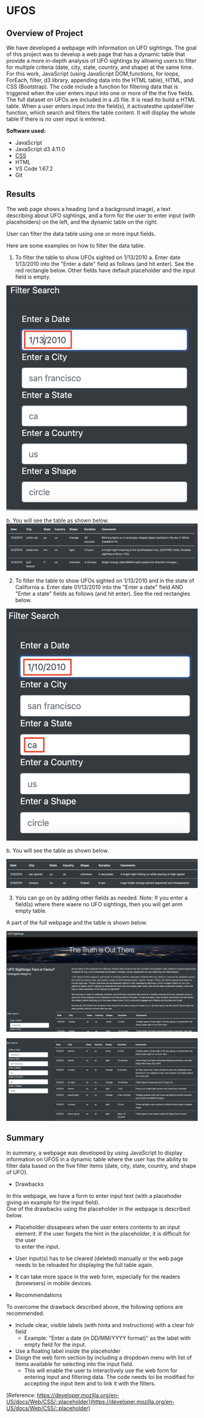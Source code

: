 # UFOS


## Overview of Project

We have developed a webpage with information on UFO sightings. The goal of this project was to develop a web page that has a dynamic table that provide a more in-depth analysis of UFO sightings by allowing users to filter for multiple criteria (date, city, state, country, and shape) at the same time. For this work, JavaScript (using JavaScript DOM,functions, for loops, ForEach, filter, d3 library, appending data into the HTML table), HTML, and CSS (Bootstrap). The code include a function for filtering data that is triggered when the user enters input into one or more of the the five fields. The full dataset on UFOs are included in a JS file. It is read ito build a HTML table. When a user enters input into the field(s), it activatesthe updateFilter function, which search and filters the table content. It will display the whole table if there is no user input is entered.

**Software used:** 
- JavaScript
- JavaScript d3 4.11.0
- [CSS](https://maxcdn.bootstrapcdn.com/bootstrap/4.0.0/css/bootstrap.min.css)
- HTML
- VS Code 1.67.2
- Git

## Results

The web page shows a heading (and a background image), a text describing about UFO sightings, and a form for the user to enter input (with placeholders) on the left, and the dynamic table on the right. 

User can filter the data table using one or more input fields. 

Here are some examples on how to filter the data table. 

1. To filter the table to show UFOs sighted on 1/13/2010
a. Enter date 1/13/2010 into the "Enter a date" field as follows (and hit enter). See the red rectangle below.
   Other fields have default placeholder and the input field is empty.

![Date Search](/images/date-search.png)

b. You will see the table as shown below.
![Date Search_Table](/images/date-search-table.png)


2. To filter the table to show UFOs sighted on 1/13/2010 and in the state of California
a. Enter date 01/13/2010 into the "Enter a date" field AND "Enter a state" fields as follows (and hit enter). See the red rectangles below.

![Date State_Search](/images/date-state-search.png)

b. You will see the table as shown below.

![Date State_Search_Table](/images/date-state-search-table.png)

3. Yoiu can go on by adding other fields as needed. Note: If you enter a field(s) where there waere no UFO sightings, then you will get anm empty table.

A part of the full webpage and the table is shown below.

![Full_Webpage](/images/full-webpage.png)



![Table](/images/form-table.png)

## Summary

In summary, a webpage was developed by using JavaScript to display information on UFOS in a dynamic table where the user has the ability to filter data based on the five filter items (date, city, state, country, and shape of UFO). 

- Drawbacks

In this webpage, we have a form to enter input text (with a placehoder giving an example for the input field).  
One of the drawbacks using the placeholder in the webpage is described below. 
  - Placeholder dissapears when the user enters contents to an input element. If the user forgets the hint in the placeholder, it is difficult for the user   
    to enter the input.
  - User input(s) has to be cleared (deleted) manually or the web page needs to be reloaded for displaying the full table again.
  - It can take more space in the web form, especially for the readers (broewsers) in mobile devices. 

- Recommendations

To overcome the drawback described above, the following options are recommended.
  - Include clear, visible labels (with hinta and instructions) with a clear folr field 
    - Example: "Enter a date (in DD/MM/YYYY format)" as the label with empty field for the input.
  - Use a floating label inside the placeholder 
  - Disign the web form section by including a dropdown menu with list of items available for selecting into the input field. 
    - This will enable the user to interactively use the web form for entering input and filtering data. The code needs toi be modified for accepting the input item and to link it with the filters. 
  
  [Reference: https://developer.mozilla.org/en-US/docs/Web/CSS/::placeholder](https://developer.mozilla.org/en-US/docs/Web/CSS/::placeholder)
  
